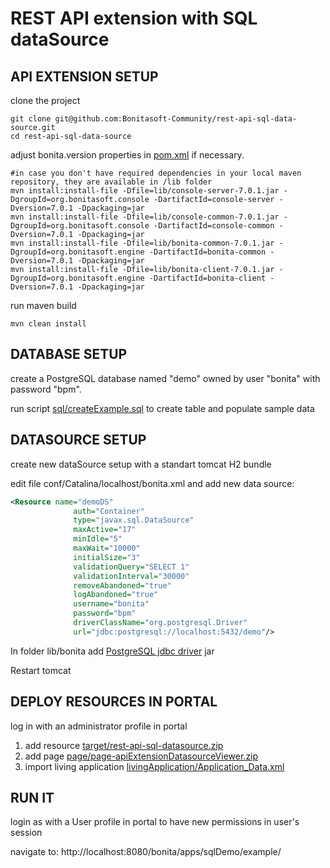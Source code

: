 REST API extension with SQL dataSource
======================================


API EXTENSION SETUP
--------------------

clone the project

```shell
git clone git@github.com:Bonitasoft-Community/rest-api-sql-data-source.git
cd rest-api-sql-data-source
```

adjust bonita.version properties in [pom.xml](pom.xml) if necessary. 

```shell
#in case you don't have required dependencies in your local maven repository, they are available in /lib folder
mvn install:install-file -Dfile=lib/console-server-7.0.1.jar -DgroupId=org.bonitasoft.console -DartifactId=console-server -Dversion=7.0.1 -Dpackaging=jar    
mvn install:install-file -Dfile=lib/console-common-7.0.1.jar -DgroupId=org.bonitasoft.console -DartifactId=console-common -Dversion=7.0.1 -Dpackaging=jar
mvn install:install-file -Dfile=lib/bonita-common-7.0.1.jar -DgroupId=org.bonitasoft.engine -DartifactId=bonita-common -Dversion=7.0.1 -Dpackaging=jar    
mvn install:install-file -Dfile=lib/bonita-client-7.0.1.jar -DgroupId=org.bonitasoft.engine -DartifactId=bonita-client -Dversion=7.0.1 -Dpackaging=jar
```   
 
run maven build

```shell
mvn clean install
```


DATABASE SETUP
--------------

create a PostgreSQL database named "demo" owned by user "bonita" with password "bpm".

run script [sql/createExample.sql](sql/createExample.sql) to create table and populate sample data


DATASOURCE SETUP
----------------

create new dataSource setup with a standart tomcat H2 bundle

edit file conf/Catalina/localhost/bonita.xml and add new data source:

```xml
<Resource name="demoDS"
              auth="Container"
              type="javax.sql.DataSource"
              maxActive="17"
              minIdle="5"
              maxWait="10000"
              initialSize="3"
              validationQuery="SELECT 1"
              validationInterval="30000"
              removeAbandoned="true"
              logAbandoned="true"
              username="bonita"
              password="bpm"
              driverClassName="org.postgresql.Driver"
              url="jdbc:postgresql://localhost:5432/demo"/>
```

In folder lib/bonita add [PostgreSQL jdbc driver](https://jdbc.postgresql.org/download.html) jar

Restart tomcat

DEPLOY RESOURCES IN PORTAL
--------------------------

log in with an administrator profile in portal

1. add resource [target/rest-api-sql-datasource.zip](target/rest-api-sql-datasource.zip) 
2. add page [page/page-apiExtensionDatasourceViewer.zip](page/page-apiExtensionDatasourceViewer.zip)
3. import living application [livingApplication/Application_Data.xml](livingApplication/Application_Data.xml)

RUN IT
------

login as with a User profile in portal to have new permissions in user's session

navigate to:
http://localhost:8080/bonita/apps/sqlDemo/example/



